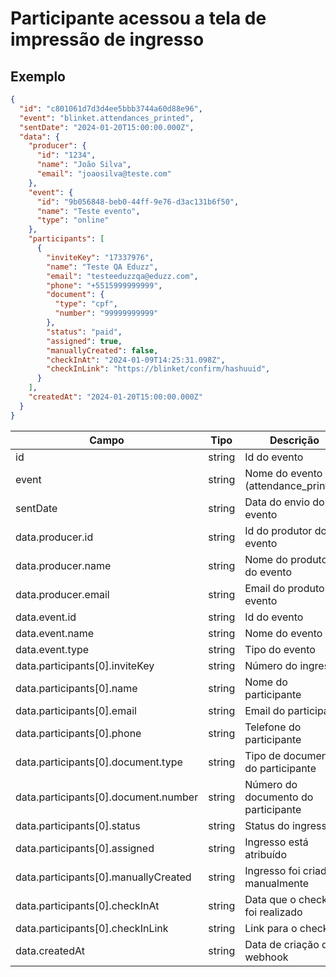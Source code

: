 # Participante acessou a tela de impressão de ingresso

## Exemplo

```json
{
  "id": "c801061d7d3d4ee5bbb3744a60d88e96",
  "event": "blinket.attendances_printed",
  "sentDate": "2024-01-20T15:00:00.000Z",
  "data": {
    "producer": {
      "id": "1234",
      "name": "João Silva",
      "email": "joaosilva@teste.com"
    },
    "event": {
      "id": "9b056848-beb0-44ff-9e76-d3ac131b6f50",
      "name": "Teste evento",
      "type": "online"
    },
    "participants": [
      {
        "inviteKey": "17337976",
        "name": "Teste QA Eduzz",
        "email": "testeeduzzqa@eduzz.com",
        "phone": "+5515999999999",
        "document": {
          "type": "cpf",
          "number": "99999999999"
        },
        "status": "paid",
        "assigned": true,
        "manuallyCreated": false,
        "checkInAt": "2024-01-09T14:25:31.098Z",
        "checkInLink": "https://blinket/confirm/hashuuid",
      }
    ],
    "createdAt": "2024-01-20T15:00:00.000Z"
  }
}
```

| Campo                                | Tipo   | Descrição                           |
| ------------------------------------ | ------ | ----------------------------------- |
| id                                   | string | Id do evento                        |
| event                                | string | Nome do evento (attendance_printed) |
| sentDate                             | string | Data do envio do evento             |
| data.producer.id                     | string | Id do produtor do evento            |
| data.producer.name                   | string | Nome do produtor do evento          |
| data.producer.email                  | string | Email do produtor do evento         |
| data.event.id                        | string | Id do evento                        |
| data.event.name                      | string | Nome do evento                      |
| data.event.type                      | string | Tipo do evento                      |
| data.participants[0].inviteKey       | string | Número do ingresso                  |
| data.participants[0].name            | string | Nome do participante                |
| data.participants[0].email           | string | Email do participante               |
| data.participants[0].phone           | string | Telefone do participante            |
| data.participants[0].document.type   | string | Tipo de documento do participante   |
| data.participants[0].document.number | string | Número do documento do participante |
| data.participants[0].status          | string | Status do ingresso                  |
| data.participants[0].assigned        | string | Ingresso está atribuído             |
| data.participants[0].manuallyCreated | string | Ingresso foi criado manualmente     |
| data.participants[0].checkInAt       | string | Data que o checkin foi realizado    |
| data.participants[0].checkInLink     | string | Link para o checkin                 |
| data.createdAt                       | string | Data de criação do webhook          |
